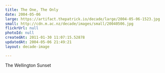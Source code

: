 ```yaml
---
title: The One, The Only
date: 2004-05-06
large: https://artifact.thepatrick.io/decade/large/2004-05-06-1523.jpg
small: http://cdn.m.ac.nz/decade/images/small/20040506.jpg
flickrUrl: null
photoId: null
createdAt: 2011-01-30 11:07:15.52878
updatedAt: 2004-05-06 21:49:21
layout: decade-image

---
```

The Wellington Sunset
